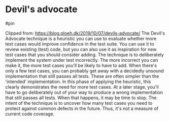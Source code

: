 # Devil's advocate

#pin

Clipped from: https://blog.ploeh.dk/2019/10/07/devils-advocate/
The Devil's Advocate technique is a heuristic you can use to evaluate whether more test cases would improve confidence in the test suite. You can use it to review existing (test) code, but you can also use it as inspiration for new test cases that you should consider adding. 
The technique is to deliberately implement the system under test incorrectly. The more incorrect you can make it, the more test cases you'll be likely to have to add. 
When there's only a few test cases, you can probably get away with a decidedly unsound implementation that still passes all tests. These are often simpler than the 'intended' implementation. In this phase of applying the heuristic, this clearly demonstrates the need for more test cases. 
At a later stage, you'll have to go deliberately out of your way to produce a wrong implementation that still passes all tests. When that happens, it may be time to stop. 
The intent of the technique is to uncover how many test cases you need to protect against common defects in the future. Thus, it's not a measure of current code coverage. 